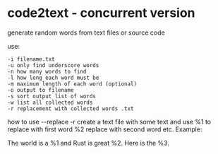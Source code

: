 
# code2text - concurrent  version
 generate random words from text files or source code

use:

    -i filename.txt
    -u only find underscore words
    -n how many words to find
    -l how long each word must be
    -m maximum length of each word (optional)
    -o output to filename
    -s sort output list of words
    -w list all collected words
    -r replacement with collected words .txt

how to use --replace -r
create a text file with some text and use %1 to replace with first word %2 replace with second word etc.
Example:

The world is a %1 and Rust is great %2.
Here is the %3.
